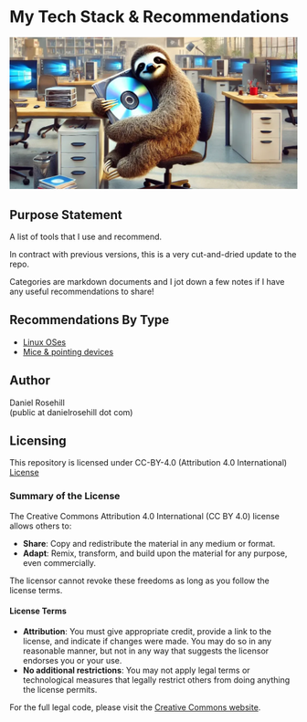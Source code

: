 # My Tech Stack & Recommendations

![alt text](images/sloth-hugging-huge-cd.webp)

## Purpose Statement

A list of tools that I use and recommend.

In contract with previous versions, this is a very cut-and-dried update to the repo.

Categories are markdown documents and I jot down a few notes if I have any useful recommendations to share!

## Recommendations By Type

 - [Linux OSes](/categories/linuxos.md)
 - [Mice & pointing devices](/categories/mice.md)

## Author

Daniel Rosehill  
(public at danielrosehill dot com)

## Licensing

This repository is licensed under CC-BY-4.0 (Attribution 4.0 International) 
[License](https://creativecommons.org/licenses/by/4.0/)

### Summary of the License
The Creative Commons Attribution 4.0 International (CC BY 4.0) license allows others to:
- **Share**: Copy and redistribute the material in any medium or format.
- **Adapt**: Remix, transform, and build upon the material for any purpose, even commercially.

The licensor cannot revoke these freedoms as long as you follow the license terms.

#### License Terms
- **Attribution**: You must give appropriate credit, provide a link to the license, and indicate if changes were made. You may do so in any reasonable manner, but not in any way that suggests the licensor endorses you or your use.
- **No additional restrictions**: You may not apply legal terms or technological measures that legally restrict others from doing anything the license permits.

For the full legal code, please visit the [Creative Commons website](https://creativecommons.org/licenses/by/4.0/legalcode).
